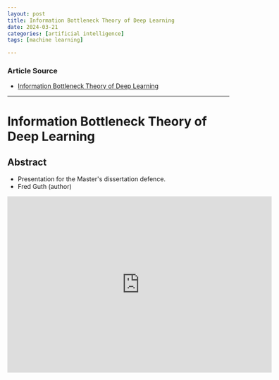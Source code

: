 ```yaml
---
layout: post
title: Information Bottleneck Theory of Deep Learning
date: 2024-03-21
categories: [artificial intelligence]
tags: [machine learning]

---
```


### Article Source


* [Information Bottleneck Theory of Deep Learning](https://www.youtube.com/watch?v=QT8Qtbd7eak)

---


# Information Bottleneck Theory of Deep Learning


## Abstract
* Presentation for the Master's dissertation defence.
* Fred Guth (author)

<iframe width="600" height="400" src="https://www.youtube.com/embed/QT8Qtbd7eak?si=rVlDGBUBbwtAvR5F" title="YouTube video player" frameborder="0" allow="accelerometer; autoplay; clipboard-write; encrypted-media; gyroscope; picture-in-picture; web-share" allowfullscreen></iframe>